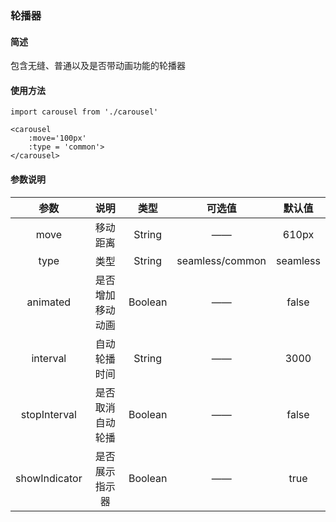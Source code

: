 ### 轮播器
#### 简述
包含无缝、普通以及是否带动画功能的轮播器
#### 使用方法

```
import carousel from './carousel'

<carousel
    :move='100px'
    :type = 'common'>
</carousel>
```
#### 参数说明
| 参数 | 说明 | 类型 | 可选值 | 默认值 |
|:----:|:----:|:----:|:----:|:----:|
| move | 移动距离 | String | —— | 610px |
| type | 类型 | String | seamless/common | seamless |
| animated | 是否增加移动动画 | Boolean | —— | false |
| interval | 自动轮播时间 | String | —— | 3000 |
| stopInterval | 是否取消自动轮播 | Boolean | —— | false |
| showIndicator | 是否展示指示器 | Boolean | —— | true |